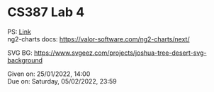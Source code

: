 # CS387 Lab 4
PS: [Link](https://docs.google.com/document/d/e/2PACX-1vRthLY0CwcAEnpa0z9IQp3Rf67lBZ-suCrdyZeElJkcMYcmvkeAnM-lU__8EOIxR3Wp0p8HN8xofj6r/pub)  
ng2-charts docs: https://valor-software.com/ng2-charts/next/  
  
SVG BG: https://www.svgeez.com/projects/joshua-tree-desert-svg-background 
  
Given on: 25/01/2022, 14:00  
Due on: Saturday, 05/02/2022, 23:59

